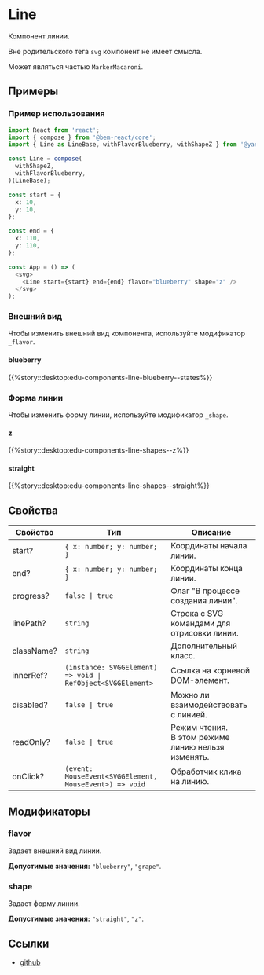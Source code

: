 # Line

<!-- description:start -->
Компонент линии.
<!-- description:end -->

Вне родительского тега `svg` компонент не имеет смысла.

Может являться частью `MarkerMacaroni`.

## Примеры

### Пример использования

```typescript jsx
import React from 'react';
import { compose } from '@bem-react/core';
import { Line as LineBase, withFlavorBlueberry, withShapeZ } from '@yandex-int/edu-components/Line/desktop';

const Line = compose(
  withShapeZ,
  withFlavorBlueberry,
)(LineBase);

const start = {
  x: 10,
  y: 10,
};

const end = {
  x: 110,
  y: 110,
};

const App = () => (
  <svg>
    <Line start={start} end={end} flavor="blueberry" shape="z" />
  </svg>
);
```

### Внешний вид

Чтобы изменить внешний вид компонента, используйте модификатор `_flavor`.

#### blueberry

{{%story::desktop:edu-components-line-blueberry--states%}}

### Форма линии

Чтобы изменить форму линии, используйте модификатор `_shape`.

#### z

{{%story::desktop:edu-components-line-shapes--z%}}

#### straight

{{%story::desktop:edu-components-line-shapes--straight%}}

## Свойства

<!-- props:start -->
| Свойство   | Тип                                                         | Описание                                              |
| ---------- | ----------------------------------------------------------- | ----------------------------------------------------- |
| start?     | `{ x: number; y: number; }`                                 | Координаты начала линии.                              |
| end?       | `{ x: number; y: number; }`                                 | Координаты конца линии.                               |
| progress?  | `false \| true`                                             | Флаг "В процессе создания линии".                     |
| linePath?  | `string`                                                    | Строка с SVG командами для отрисовки линии.           |
| className? | `string`                                                    | Дополнительный класс.                                 |
| innerRef?  | `(instance: SVGGElement) => void \| RefObject<SVGGElement>` | Ссылка на корневой DOM-элемент.                       |
| disabled?  | `false \| true`                                             | Можно ли взаимодействовать с линией.                  |
| readOnly?  | `false \| true`                                             | Режим чтения.<br>В этом режиме линию нельзя изменять. |
| onClick?   | `(event: MouseEvent<SVGGElement, MouseEvent>) => void`      | Обработчик клика на линию.                            |
<!-- props:end -->

## Модификаторы

<!-- modifiers:start -->
### flavor

Задает внешний вид линии.

**Допустимые значения:** `"blueberry"`, `"grape"`.

### shape

Задает форму линии.

**Допустимые значения:** `"straight"`, `"z"`.
<!-- modifiers:end -->

## Ссылки

- [github](https://github.yandex-team.ru/search-interfaces/frontend/tree/master/packages/edu-components/src/components/Line)
